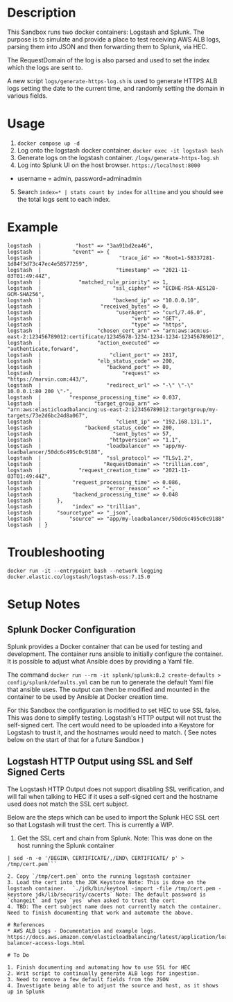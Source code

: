 
# Description

This Sandbox runs two docker containers: Logstash and Splunk. The purpose is to simulate
and provide a place to test receiving AWS ALB logs, parsing them into JSON and then
forwarding them to Splunk, via HEC. 

The RequestDomain of the log is also parsed and used to set the index which the logs are sent to.

A new script `logs/generate-https-log.sh` is used to generate HTTPS ALB logs setting the date to the 
current time, and randomly setting the domain in various fields. 


# Usage

1. `docker compose up -d`
2. Log onto the logstash docker container. `docker exec -it logstash bash`
3. Generate logs on the logstash container. `/logs/generate-https-log.sh`
4. Log into Splunk UI on the host browser. `https://localhost:8000` 
* username = admin, password=adminadmin
5. Search `index=* | stats count by index` for `alltime` and you should see the total logs sent to each index.

# Example

```logstash  | {
logstash  |           "host" => "3aa91bd2ea46",
logstash  |          "event" => {
logstash  |                         "trace_id" => "Root=1-58337281-1d84f3d73c47ec4e58577259",
logstash  |                        "timestamp" => "2021-11-03T01:49:44Z",
logstash  |            "matched_rule_priority" => 1,
logstash  |                       "ssl_cipher" => "ECDHE-RSA-AES128-GCM-SHA256",
logstash  |                       "backend_ip" => "10.0.0.10",
logstash  |                   "received_bytes" => 0,
logstash  |                        "userAgent" => "curl/7.46.0",
logstash  |                             "verb" => "GET",
logstash  |                             "type" => "https",
logstash  |                  "chosen_cert_arn" => "arn:aws:acm:us-east-2:123456789012:certificate/12345678-1234-1234-1234-123456789012",
logstash  |                  "action_executed" => "authenticate,forward",
logstash  |                      "client_port" => 2817,
logstash  |                  "elb_status_code" => 200,
logstash  |                     "backend_port" => 80,
logstash  |                          "request" => "https://marvin.com:443/",
logstash  |                     "redirect_url" => "-\" \"-\" 10.0.0.1:80 200 \"-",
logstash  |         "response_processing_time" => 0.037,
logstash  |                 "target_group_arn" => "arn:aws:elasticloadbalancing:us-east-2:123456789012:targetgroup/my-targets/73e2d6bc24d8a067",
logstash  |                        "client_ip" => "192.168.131.1",
logstash  |              "backend_status_code" => 200,
logstash  |                       "sent_bytes" => 57,
logstash  |                      "httpversion" => "1.1",
logstash  |                     "loadbalancer" => "app/my-loadbalancer/50dc6c495c0c9188",
logstash  |                     "ssl_protocol" => "TLSv1.2",
logstash  |                    "RequestDomain" => "trillian.com",
logstash  |            "request_creation_time" => "2021-11-03T01:49:44Z",
logstash  |          "request_processing_time" => 0.086,
logstash  |                     "error_reason" => "-",
logstash  |          "backend_processing_time" => 0.048
logstash  |     },
logstash  |          "index" => "trillian",
logstash  |     "sourcetype" => "_json",
logstash  |         "source" => "app/my-loadbalancer/50dc6c495c0c9188"
logstash  | }
```

# Troubleshooting

`docker run -it --entrypoint bash --network logging docker.elastic.co/logstash/logstash-oss:7.15.0`

# Setup Notes

## Splunk Docker Configuration

Splunk provides a Docker container that can be used for testing and development. The container
runs ansible to initially configure the container. It is possible to adjust what Ansible
does by providing a Yaml file.

The command `docker run --rm -it splunk/splunk:8.2 create-defaults > config/splunk/defaults.yml`
can be run to generate the default Yaml file that ansible uses. The output can then be modified
and mounted in the container to be used by Ansible at Docker creation time.

For this Sandbox the configuration is modified to set HEC to use SSL false. This was done
to simplify testing. Logstash's HTTP output will not trust the self-signed cert. The
cert would need to be uploaded into a Keystore for Logstash to trust it, and the hostnames
would need to match. ( See notes below on the start of that for a future Sandbox )


## Logstash HTTP Output using SSL and Self Signed Certs

The Logstash HTTP Output does not support disabling SSL verification, and will fail when
talking to HEC if it uses a self-signed cert and the hostname used does not match the
SSL cert subject.

Below are the steps which can be used to import the Splunk HEC SSL cert so that Logstash
will trust the cert. This is currently a WIP.

1. Get the SSL cert and chain from Splunk. Note: This was done on the host running the Splunk container

```echo "" | openssl s_client -showcerts -connect localhost:8088 -prexit 2>/dev/null \
| sed -n -e '/BEGIN\ CERTIFICATE/,/END\ CERTIFICATE/ p' > /tmp/cert.pem```

2. Copy `/tmp/cert.pem` onto the running logstash container
3. Load the cert into the JDK Keystore Note: This is done on the logstash container.  `./jdk/bin/keytool -import -file /tmp/cert.pem -keystore jdk/lib/security/cacerts` Note: The default password is `changeit` and type `yes` when asked to trust the cert
4. TBD: The cert subject name does not currently match the container. Need to finish documenting that work and automate the above.

# References
* AWS ALB Logs - Documentation and example logs. https://docs.aws.amazon.com/elasticloadbalancing/latest/application/load-balancer-access-logs.html

# To Do

1. Finish documenting and automating how to use SSL for HEC
2. Writ script to continually generate ALB logs for ingestion.
3. Need to remove a few default fields from the JSON
4. Investigate being able to adjust the source and host, as it shows up in Splunk
